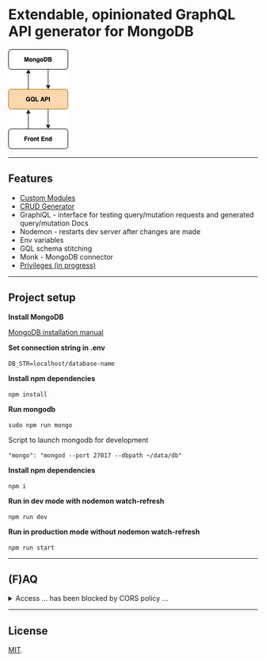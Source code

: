 # Extendable, opinionated GraphQL API generator for MongoDB

![Graphql generator](doc/images/graphql-api-generator.png)

---

## Features

* [Custom Modules](/doc/custom-modules.md)
* [CRUD Generator](/doc/generator.md)  
* GraphiQL - interface for testing query/mutation requests and generated query/mutation Docs
* Nodemon - restarts dev server after changes are made
* Env variables
* GQL schema stitching
* Monk - MongoDB connector
* [Privileges (in progress)](/doc/api-privileges.md)

---


## Project setup

**Install MongoDB**

[MongoDB installation manual](https://docs.mongodb.com/manual/installation/)

**Set connection string in .env**

```DB_STR=localhost/database-name```

**Install npm dependencies**

```npm install```

**Run mongodb**

```sudo npm run mongo```

Script to launch mongodb for development  

```
"mongo": "mongod --port 27017 --dbpath ~/data/db"
```

**Install npm dependencies**

```npm i```

**Run in dev mode with nodemon watch-refresh**

```npm run dev```

**Run in production mode without nodemon watch-refresh**

```npm run start```

---
 
## (F)AQ

<details>
  <summary>Access ... has been blocked by CORS policy ...</summary>

*Error:*

```
Access to XMLHttpRequest at 'http://localhost:4000/graphql' from origin 'http://localhost:3000' has been blocked by CORS policy: Response to preflight request doesn't pass access control check: No 'Access-Control-Allow-Origin' header is present on the requested resource.
```

*Solution:*

Use https://github.com/expressjs/cors middleware.  
Specify origin that makes requests to GQL API server.  

</details>
 
---

 
## License

[MIT](LICENSE).
